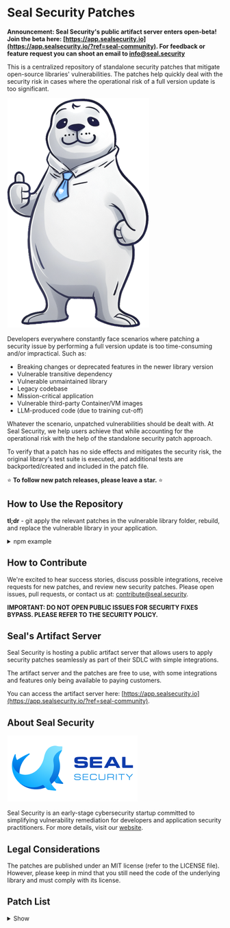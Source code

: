 # Seal Security Patches

**Announcement: Seal Security's public artifact server enters open-beta! Join the beta here: [https://app.sealsecurity.io](https://app.sealsecurity.io/?ref=seal-community). For feedback or feature request you can shoot an email to [info@seal.security](mailto:info@seal.security)**

This is a centralized repository of standalone security patches that mitigate open-source libraries' vulnerabilities.
The patches help quickly deal with the security risk in cases where the operational risk of a full version update is too significant.

![Seal Security Hero](docs/assets/seal_hero.png)

Developers everywhere constantly face scenarios where patching a security issue by performing a full version update is too time-consuming and/or impractical. Such as:

- Breaking changes or deprecated features in the newer library version
- Vulnerable transitive dependency
- Vulnerable unmaintained library
- Legacy codebase
- Mission-critical application
- Vulnerable third-party Container/VM images
- LLM-produced code (due to training cut-off)

Whatever the scenario, unpatched vulnerabilities should be dealt with. At Seal Security, we help users achieve that while accounting for the operational risk with the help of the standalone security patch approach. 

To verify that a patch has no side effects and mitigates the security risk, the original library's test suite is executed, and additional tests are backported/created and included in the patch file.

⭐ **To follow new patch releases, please leave a star.** ⭐

## How to Use the Repository

**tl;dr** - git apply the relevant patches in the vulnerable library folder, rebuild, and replace the vulnerable library in your application.

<details>
<summary>npm example</summary>

How to patch `CVE-2022-46175` in the `json5` library version `0.5.1`:

1. **Find the patch you need**: The patches are arranged by ecosystem, namespace (if applicable), package name, and finally, package version. In our example, navigate to `npm->json5->0.5.1`. Each directory contains at least one SP (security patch) sub-directory. We will add additional SPs when new vulnerabilities are discovered and patched or if there's an issue with an existing SP.
2. **Pull the original version**: Get the source code for the version that needs fixing. In our example: https://github.com/json5/json5/tree/v0.5.1
3. **Download the patch(es)**: Move the patch files to the sources folder.
4. **Apply the patch(es)**: Apply all the patches within an SP directory in their order. If there are multiple SPs, apply all the patches in SP1, then SP2, etc. (edited)

    ```bash
    git apply 0001-CVE-2022-46175.patch
    ```

5. **Build the package**: Instructions to build the package are ecosystem-specific and sometimes library-specific. Follow the relevant project documentation for this step. In our example:
    ```bash
    npm pack
    ```
6.  **Replace the vulnerable library**: Instructions to replace the vulnerable package are ecosystem-specific. In our example:
    ```bash
    npm install <path_to_package_tgz>
    ```
</details>

## How to Contribute

We're excited to hear success stories, discuss possible integrations, receive requests for new patches, and review new security patches. Please open issues, pull requests, or contact us at: [contribute@seal.security](mailto:contribute@seal.security).

**IMPORTANT: DO NOT OPEN PUBLIC ISSUES FOR SECURITY FIXES BYPASS. PLEASE REFER TO THE SECURITY POLICY.**

## Seal's Artifact Server

Seal Security is hosting a public artifact server that allows users to apply security patches seamlessly as part of their SDLC with simple integrations.

The artifact server and the patches are free to use, with some integrations and features only being available to paying customers.

You can access the artifact server here: [https://app.sealsecurity.io](https://app.sealsecurity.io/?ref=seal-community).

## About Seal Security

![Seal Security Logo](docs/assets/logo.png)

Seal Security is an early-stage cybersecurity startup committed to simplifying vulnerability remediation for developers and application security practitioners. For more details, visit our [website](https://seal.security).

## Legal Considerations

The patches are published under an MIT license (refer to the LICENSE file). However, please keep in mind that you still need the code of the underlying library and must comply with its license.

## Patch List

<details>
<summary>Show</summary>

Library | Version | Vulnerability
--|--|--
@babel/traverse|7.22.4|CVE-2023-45133
@babel/traverse|7.9.0|CVE-2023-45133
@fastify/multipart|7.3.0|CVE-2023-25576
@okta/oidc-middleware|4.5.1|CVE-2022-3145
acorn|5.7.3|GHSA-6chw-6frg-f759
ansi-regex|3.0.0|CVE-2021-3807
async|2.6.3|CVE-2021-43138
async-es|2.6.3|CVE-2021-43138
axios|0.21.1|CVE-2021-3749
axios|0.21.4|CVE-2023-45857
axios|0.27.2|CVE-2023-45857
bson|1.0.9|CVE-2019-2391
bson|1.0.9|CVE-2020-7610
com.fasterxml.jackson.core:jackson-databind|2.13.1|CVE-2020-36518
com.fasterxml.jackson.core:jackson-databind|2.13.1|CVE-2022-42003
com.fasterxml.jackson.core:jackson-databind|2.13.1|CVE-2022-42004
com.nimbusds:nimbus-jose-jwt|9.23|CVE-2023-1370
cups-libs|1:2.2.6-51.el8_8.2|CVE-2023-32324
cups-libs|1:2.2.6-51.el8_8.2|CVE-2023-34241
cups-libs|1:2.2.6-51.el8_8.2|CVE-2023-4504
cups-libs|1:2.3.3op2-16.el9|CVE-2023-32324
cups-libs|1:2.3.3op2-16.el9|CVE-2023-32360
cups-libs|1:2.3.3op2-16.el9|CVE-2023-34241
cups-libs|1:2.3.3op2-16.el9_2.1|CVE-2023-32324
cups-libs|1:2.3.3op2-16.el9_2.1|CVE-2023-34241
d3-color|1.4.0|GHSA-36jr-mh4h-2g58
d3-color|1.4.1|GHSA-36jr-mh4h-2g58
d3-color|2.0.0|GHSA-36jr-mh4h-2g58
decode-uri-component|0.2.0|CVE-2022-38900
ejs|2.7.4|CVE-2022-29078
ejs|2.7.4|SNYK-JS-EJS-1049328
fast-json-patch|2.2.1|CVE-2021-4279
fast-xml-parser|3.19.0|SNYK-JS-FASTXMLPARSER-3325616
glob-parent|3.1.0|CVE-2020-28469
global-modules-path|2.3.1|CVE-2022-21191
got|6.7.1|CVE-2022-33987
got|9.6.0|CVE-2022-33987
growl|1.9.2|CVE-2017-16042
handlebars|4.1.2|CVE-2019-20920
http-cache-semantics|4.1.0|CVE-2022-25881
https-proxy-agent|1.0.0|CVE-2018-3739
ini|1.3.5|CVE-2020-7788
jinja2|2.8|CVE-2016-10745
joblib|0.14.1|CVE-2022-21797
js-yaml|3.10.0|SNYK-JS-JSYAML-174129
js-yaml|3.11.0|SNYK-JS-JSYAML-174129
js-yaml|3.12.0|SNYK-JS-JSYAML-174129
js-yaml|3.12.1|SNYK-JS-JSYAML-174129
js-yaml|3.12.2|SNYK-JS-JSYAML-174129
js-yaml|3.13.0|SNYK-JS-JSYAML-174129
js-yaml|3.7.0|SNYK-JS-JSYAML-174129
js-yaml|3.8.0|SNYK-JS-JSYAML-174129
js-yaml|3.8.1|SNYK-JS-JSYAML-174129
js-yaml|3.8.2|SNYK-JS-JSYAML-174129
js-yaml|3.8.3|SNYK-JS-JSYAML-174129
js-yaml|3.8.4|SNYK-JS-JSYAML-174129
js-yaml|3.9.0|SNYK-JS-JSYAML-174129
js-yaml|3.9.1|SNYK-JS-JSYAML-174129
json5|0.5.1|CVE-2022-46175
json5|2.0.0|CVE-2022-46175
json5|2.0.1|CVE-2022-46175
json5|2.1.0|CVE-2022-46175
json5|2.1.1|CVE-2022-46175
json5|2.1.2|CVE-2022-46175
json5|2.1.3|CVE-2022-46175
json5|2.2.0|CVE-2022-46175
json5|2.2.1|CVE-2022-46175
libtiff|4.0.3-35.el7|CVE-2022-3970
libtiff-devel|4.0.3-35.el7|CVE-2022-3970
libtiff-static|4.0.3-35.el7|CVE-2022-3970
libtiff-tools|4.0.3-35.el7|CVE-2022-3970
libxml2|2.9.1-6.el7_9.6|CVE-2022-40303
libxml2|2.9.1-6.el7_9.6|CVE-2022-40304
libzstd|1.5.1-2.el9|CVE-2022-4899
libzstd-devel|1.5.1-2.el9|CVE-2022-4899
libzstd-static|1.5.1-2.el9|CVE-2022-4899
loader-utils|0.2.10|CVE-2022-37601
loader-utils|0.2.11|CVE-2022-37601
loader-utils|0.2.12|CVE-2022-37601
loader-utils|0.2.13|CVE-2022-37601
loader-utils|0.2.14|CVE-2022-37601
loader-utils|0.2.15|CVE-2022-37601
loader-utils|0.2.16|CVE-2022-37601
loader-utils|0.2.17|CVE-2022-37601
loader-utils|0.2.7|CVE-2022-37601
loader-utils|0.2.8|CVE-2022-37601
loader-utils|0.2.9|CVE-2022-37601
loader-utils|1.0.0|CVE-2022-37601
loader-utils|1.0.1|CVE-2022-37601
loader-utils|1.0.2|CVE-2022-37601
loader-utils|1.0.3|CVE-2022-37601
loader-utils|1.0.4|CVE-2022-37601
loader-utils|1.2.0|CVE-2022-37601
loader-utils|1.2.1|CVE-2022-37601
loader-utils|1.2.2|CVE-2022-37601
loader-utils|1.2.3|CVE-2022-37601
loader-utils|1.3.0|CVE-2022-37601
loader-utils|1.4.0|CVE-2022-37601
loader-utils|2.0.0|CVE-2022-37601
loader-utils|2.0.1|CVE-2022-37601
loader-utils|2.0.2|CVE-2022-37601
lodash|4.16.6|CVE-2018-16487
lodash|4.16.6|CVE-2018-3721
lodash|4.16.6|CVE-2019-1010266
lodash|4.16.6|CVE-2019-10744
lodash|4.16.6|CVE-2020-28500
lodash|4.16.6|CVE-2020-8203
lodash|4.16.6|CVE-2021-23337
lodash|4.16.6|SNYK-JS-LODASH-608086
lodash|4.17.11|CVE-2019-10744
lodash|4.17.11|CVE-2020-28500
lodash|4.17.11|CVE-2020-8203
lodash|4.17.11|CVE-2021-23337
lodash|4.17.11|SNYK-JS-LODASH-608086
lodash|4.17.15|CVE-2020-28500
lodash|4.17.15|CVE-2020-8203
lodash|4.17.15|CVE-2021-23337
lodash|4.17.15|SNYK-JS-LODASH-608086
lodash|4.17.5|CVE-2018-16487
lodash|4.17.5|CVE-2019-1010266
lodash|4.17.5|CVE-2019-10744
lodash|4.17.5|CVE-2020-28500
lodash|4.17.5|CVE-2020-8203
lodash|4.17.5|CVE-2021-23337
lodash|4.17.5|SNYK-JS-LODASH-608086
lodash.template|2.4.1|CVE-2021-23337
lodash.template|3.6.2|CVE-2021-23337
lodash.template|4.5.0|CVE-2021-23337
luxon|1.24.0|CVE-2023-22467
luxon|1.24.1|CVE-2023-22467
luxon|1.25.0|CVE-2023-22467
luxon|1.26.0|CVE-2023-22467
luxon|1.27.0|CVE-2023-22467
luxon|1.28.0|CVE-2023-22467
luxon|2.0.1|CVE-2023-22467
luxon|2.0.2|CVE-2023-22467
luxon|2.1.0|CVE-2023-22467
luxon|2.1.1|CVE-2023-22467
luxon|2.2.0|CVE-2023-22467
luxon|2.3.0|CVE-2023-22467
luxon|2.3.1|CVE-2023-22467
luxon|2.3.2|CVE-2023-22467
luxon|2.4.0|CVE-2023-22467
luxon|2.5.0|CVE-2023-22467
luxon|2.5.1|CVE-2023-22467
luxon|3.0.4|CVE-2023-22467
luxon|3.1.0|CVE-2023-22467
luxon|3.1.1|CVE-2023-22467
luxon|3.2.0|CVE-2023-22467
merge|1.2.1|CVE-2020-28499
merge|1.2.1|SNYK-JS-MERGE-1040469
minimatch|3.0.4|CVE-2022-3517
minimist|0.0.10|CVE-2020-7598
minimist|0.0.10|CVE-2021-44906
minimist|0.0.8|CVE-2020-7598
minimist|0.0.8|CVE-2021-44906
minimist|1.2.0|CVE-2020-7598
minimist|1.2.0|CVE-2021-44906
moment|2.29.3|CVE-2022-31129
mongoose|5.3.3|CVE-2019-17426
mongoose|5.3.3|CVE-2022-2564
mongoose|5.3.3|CVE-2023-3696
net.minidev:json-smart|2.4.8|CVE-2023-1370
netmask|1.0.6|CVE-2021-28918
netmask|1.0.6|CVE-2021-29418
networkx|2.2|SNYK-PYTHON-NETWORKX-1062709
node-jose|1.1.4|CVE-2023-25653
node-jose|2.1.0|CVE-2023-25653
nth-check|1.0.2|CVE-2021-3803
org.scala-lang:scala-library|2.13.8|CVE-2022-36944
paramiko|1.16.0|CVE-2018-1000805
paramiko|1.16.0|CVE-2018-7750
postcss|7.0.39|CVE-2023-44270
postcss|8.4.20|CVE-2023-44270
postcss|8.4.30|CVE-2023-44270
protobufjs|6.11.3|CVE-2023-36665
pyjwt|1.7.1|CVE-2022-29217
pyyaml|5.1|CVE-2020-14343
pyyaml|5.1|CVE-2020-1747
qs|6.5.2|CVE-2022-24999
requests|2.14.2|CVE-2018-18074
scss-tokenizer|0.3.0|CVE-2022-25758
semver|5.7.1|CVE-2022-25883
semver|6.3.0|CVE-2022-25883
semver|7.0.0|CVE-2022-25883
semver|7.1.0|CVE-2022-25883
semver|7.1.1|CVE-2022-25883
semver|7.1.2|CVE-2022-25883
semver|7.1.3|CVE-2022-25883
semver|7.2.0|CVE-2022-25883
semver|7.2.1|CVE-2022-25883
semver|7.2.2|CVE-2022-25883
semver|7.2.3|CVE-2022-25883
semver|7.3.0|CVE-2022-25883
semver|7.3.1|CVE-2022-25883
semver|7.3.2|CVE-2022-25883
semver|7.3.3|CVE-2022-25883
semver|7.3.4|CVE-2022-25883
semver|7.3.5|CVE-2022-25883
serialize-javascript|1.9.1|CVE-2019-16769
serialize-javascript|1.9.1|CVE-2020-7660
serialize-javascript|2.0.0|CVE-2019-16769
serialize-javascript|2.0.0|CVE-2020-7660
serialize-javascript|2.1.0|CVE-2019-16769
serialize-javascript|2.1.0|CVE-2020-7660
tough-cookie|2.5.0|CVE-2023-26136
tough-cookie|4.1.2|CVE-2023-26136
trim|0.0.1|CVE-2020-7753
ua-parser-js|0.7.31|CVE-2022-25927
underscore|1.4.4|CVE-2021-23358
underscore|1.6.0|CVE-2021-23358
undici|4.16.0|CVE-2023-24807
vm2|3.9.11|CVE-2023-29017
vm2|3.9.12|CVE-2023-29017
vm2|3.9.13|CVE-2023-29017
vm2|3.9.14|CVE-2023-29017
webpack|5.74.0|CVE-2023-28154
webpack|5.75.0|CVE-2023-28154
word-wrap|1.2.3|CVE-2023-26115
xml2js|0.4.19|CVE-2023-0842
xml2js|0.4.23|CVE-2023-0842
yargs-parser|7.0.0|CVE-2020-7608
zstd|1.5.1-2.el9|CVE-2022-4899


</details>

